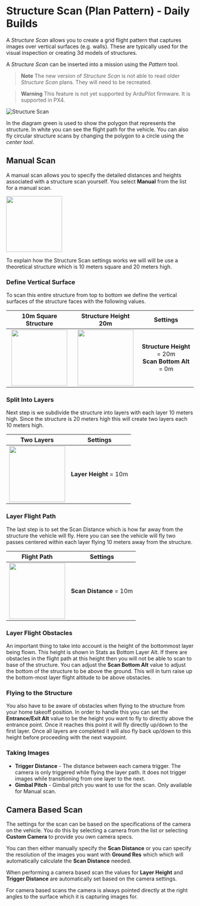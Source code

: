 # Structure Scan (Plan Pattern) - Daily Builds

A *Structure Scan* allows you to create a grid flight pattern that captures images over vertical surfaces (e.g. walls). 
These are typically used for the visual inspection or creating 3d models of structures.

A *Structure Scan* can be inserted into a mission using the *Pattern* tool.

> **Note** The new version of *Structure Scan* is not able to read older *Structure Scan* plans. 
  They will need to be recreated.

<span></span>
> **Warning** This feature is not yet supported by ArduPilot firmware.
  It is supported in PX4.

![Structure Scan](../../assets/plan/StructureScanV2/StructureScan.jpg)

In the diagram green is used to show the polygon that represents the structure.
In white you can see the flight path for the vehicle.
You can also fly circular structure scans by changing the polygon to a circle using the *center tool*.

## Manual Scan

A manual scan allows you to specify the detailed distances and heights associated with a structure scan yourself. 
You select **Manual** from the list for a manual scan.

<img src="../../assets/plan/StructureScanV2/ManualEditor.jpg" style="width: 150px;"/>

To explain how the Structure Scan settings works we will will be use a theoretical structure which is 10 meters square and 20 meters high.

### Define Vertical Surface

To scan this entire structure from top to bottom we define the vertical surfaces of the structure faces with the following values.

10m Square Structure            |  Structure Height 20m | Settings
:-------------------------:|:-------------------------: | :-------------------------:
<img src="../../assets/plan/StructureScanV2/CubePolygon.jpg" style="width: 150px;"/>  |  <img src="../../assets/plan/StructureScanV2/CubeHeight.jpg" style="width: 150px;"/> | **Structure Height** = 20m<br>**Scan Bottom Alt** = 0m

### Split Into Layers
Next step is we subdivide the structure into layers with each layer 10 meters high. 
Since the structure is 20 meters high this will create two layers each 10 meters high.

Two Layers           |  Settings
:-------------------------:|:-------------------------:
<img src="../../assets/plan/StructureScanV2/LayerHeight.jpg" style="width: 150px;"/>  |  **Layer Height** = 10m<br>

### Layer Flight Path

The last step is to set the Scan Distance which is how far away from the structure the vehicle will fly. 
Here you can see the vehicle will fly two passes centered within each layer flying 10 meters away from the structure.

Flight Path          |  Settings
:-------------------------:|:-------------------------:
<img src="../../assets/plan/StructureScanV2/FlightPath.jpg" style="width: 150px;"/>  |  **Scan Distance** = 10m<br>

### Layer Flight Obstacles

An important thing to take into account is the height of the bottommost layer being flown. 
This height is shown in Stats as Bottom Layer Alt. 
If there are obstacles in the flight path at this height then you will not be able to scan to base of the structure. 
You can adjust the **Scan Bottom Alt** value to adjust the bottom of the structure to be above the ground. This will in turn raise up the bottom-most layer flight altitude to be above obstacles.

### Flying to the Structure

You also have to be aware of obstacles when flying to the structure from your home takeoff position. 
In order to handle this you can set the **Entrance/Exit Alt** value to be the height you want to fly to directly above the entrance point. 
Once it reaches this point it will fly directly up/down to the first layer. 
Once all layers are completed it will also fly back up/down to this height before proceeding with the next waypoint.

### Taking Images

- **Trigger Distance** - The distance between each camera trigger.
  The camera is only triggered while flying the layer path.
  It does not trigger images while transitioning from one layer to the next.
- **Gimbal Pitch** - Gimbal pitch you want to use for the scan.
  Only available for Manual scan.

## Camera Based Scan

The settings for the scan can be based on the specifications of the camera on the vehicle.
You do this by selecting a camera from the list or selecting **Custom Camera** to provide you own camera specs.

You can then either manually specify the **Scan Distance** or you can specify the resolution of the images you want with **Ground Res** which which will automatically calculate the **Scan Distance** needed.

When performing a camera based scan the values for **Layer Height** and **Trigger Distance** are automatically set based on the camera settings.

For camera based scans the camera is always pointed directly at the right angles to the surface which it is capturing images for.